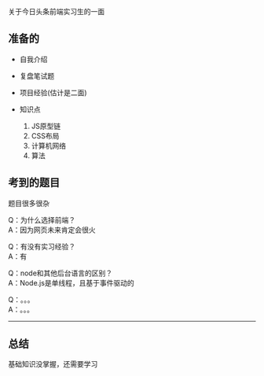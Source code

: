 关于今日头条前端实习生的一面

## 准备的

* 自我介绍

* 复盘笔试题

* 项目经验(估计是二面)

* 知识点
  1. JS原型链
  2. CSS布局
  3. 计算机网络
  4. 算法

## 考到的题目

题目很多很杂

Q：为什么选择前端？  
A：因为网页未来肯定会很火  

Q：有没有实习经验？  
A：有 

Q：node和其他后台语言的区别？  
A：Node.js是单线程，且基于事件驱动的  

Q：。。。  
A：。。。  

---

## 总结

基础知识没掌握，还需要学习